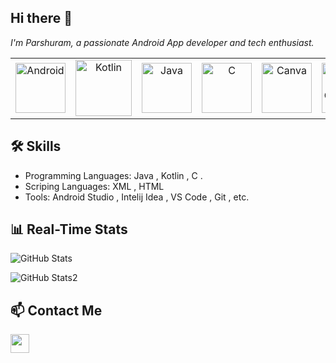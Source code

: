## Hi there 👋

*I'm Parshuram, a passionate Android App developer and tech enthusiast.*

<!-- Horizontally arranged tech icons at 80x80 size 
<p align="center" background = "white">
  <img src="https://cdn.jsdelivr.net/gh/devicons/devicon@latest/icons/android/android-plain-wordmark.svg" width="80" height="80" />
  <img src="https://cdn.jsdelivr.net/gh/devicons/devicon@latest/icons/kotlin/kotlin-original-wordmark.svg" width="80" height="80" />
  <img src="https://cdn.jsdelivr.net/gh/devicons/devicon@latest/icons/java/java-original-wordmark.svg" width="80" height="80" />
  <img src="https://cdn.jsdelivr.net/gh/devicons/devicon@latest/icons/c/c-original.svg" width="80" height="80" />
  <img src="https://cdn.jsdelivr.net/gh/devicons/devicon@latest/icons/canva/canva-original.svg" width="80" height="80" />
  <img src="https://cdn.jsdelivr.net/gh/devicons/devicon@latest/icons/jetpackcompose/jetpackcompose-original-wordmark.svg" width="80" height="80" />
</p> -->

<!-- Horizontally arranged tech icons at 80x80 size -->
<table>
  <tr>
    <td align="center">
      <img src="https://cdn.jsdelivr.net/gh/devicons/devicon@latest/icons/android/android-plain-wordmark.svg" width="80" height="80" alt="Android" />
    </td>
    <td align="center">
      <img src="https://cdn.jsdelivr.net/gh/devicons/devicon@latest/icons/kotlin/kotlin-plain-wordmark.svg" width="90" height="90" alt="Kotlin" />
    </td>
    <td align="center">
      <img src="https://cdn.jsdelivr.net/gh/devicons/devicon@latest/icons/java/java-original-wordmark.svg" width="80" height="80" alt="Java" />
    </td>
    <td align="center">
      <img src="https://cdn.jsdelivr.net/gh/devicons/devicon@latest/icons/c/c-original.svg" width="80" height="80" alt="C" />
    </td>
    <td align="center">
      <img src="https://cdn.jsdelivr.net/gh/devicons/devicon@latest/icons/canva/canva-original.svg" width="80" height="80" alt="Canva" />
    </td>
    <td align="center">
      <img src="https://cdn.jsdelivr.net/gh/devicons/devicon@latest/icons/jetpackcompose/jetpackcompose-original-wordmark.svg" width="80" height="80" alt="Jetpack Compose" />
    </td>
    <td align="center">
      <img src="https://cdn.jsdelivr.net/gh/devicons/devicon@latest/icons/html5/html5-plain-wordmark.svg" width="80" height="80" alt="HTML" />
    </td>
    <td align="center">
      <img src="https://cdn.jsdelivr.net/gh/devicons/devicon@latest/icons/androidstudio/androidstudio-original.svg" width="80" height="80" alt="Android Studio" />
    </td>
    <td align="center">
      <img src="https://cdn.jsdelivr.net/gh/devicons/devicon@latest/icons/figma/figma-original.svg" width="80" height="80" alt="Figma" />
    </td>
  </tr>          
</table>

<a href="https://github.com/Parshuram-Behera/GitHub-Language-Stats">

</a>
<!--<img src="https://github.com/connor9994/GitHub-Language-Stats/blob/master/generated/overview.svg#gh-dark-mode-only" />
<img src="https://github.com/connor9994/GitHub-Language-Stats/blob/master/generated/languages.svg#gh-dark-mode-only" /> -->

<!--![Hey](https://placehold.co/1200x75?text=Parshuram+Behera) -->


## 🛠️ Skills
- Programming Languages: Java , Kotlin , C .
- Scriping Languages: XML , HTML  
- Tools: Android Studio , Intelij Idea , VS Code , Git , etc.

## 📊 Real-Time Stats
![GitHub Stats](https://github-readme-stats.vercel.app/api?username=Parshuram-Behera&show_icons=true&theme=radical&hide=)
<!--![GitHub Stats](https://github-readme-stats.vercel.app/api?username=Parshuram-Behera&show_icons=true&theme=radical)  -->
![GitHub Stats2](https://github-readme-stats.vercel.app/api/top-langs/?username=Parshuram-Behera&theme=radical&layout=compact)

<!--![Top Languages](https://github-readme-stats.vercel.app/api/top-langs/?username=Parshuram-Behera&layout=compact&theme=radical) -->

## 📫 Contact Me
<a href="https://linkedin.com/in/parshurambehera7735">
  <img src="https://cdn.jsdelivr.net/gh/devicons/devicon@latest/icons/linkedin/linkedin-original.svg" width="30" height="30" />
</a>

